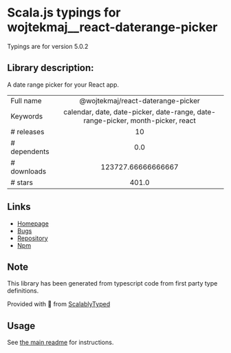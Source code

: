 
# Scala.js typings for wojtekmaj__react-daterange-picker

Typings are for version 5.0.2

## Library description:
A date range picker for your React app.

|                    |                 |
| ------------------ | :-------------: |
| Full name          | @wojtekmaj/react-daterange-picker |
| Keywords           | calendar, date, date-picker, date-range, date-range-picker, month-picker, react |
| # releases         | 10 |
| # dependents       | 0.0 |
| # downloads        | 123727.66666666667 |
| # stars            | 401.0 |

## Links
- [Homepage](https://github.com/wojtekmaj/react-daterange-picker#readme)
- [Bugs](https://github.com/wojtekmaj/react-daterange-picker/issues)
- [Repository](https://github.com/wojtekmaj/react-daterange-picker)
- [Npm](https://www.npmjs.com/package/%40wojtekmaj%2Freact-daterange-picker)
    


## Note
This library has been generated from typescript code from first party type definitions.

Provided with :purple_heart: from [ScalablyTyped](https://github.com/oyvindberg/ScalablyTyped)

## Usage
See [the main readme](../../readme.md) for instructions.


